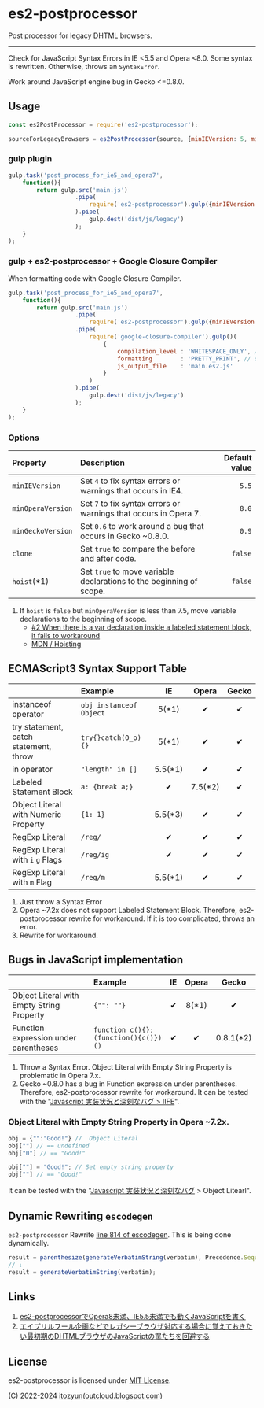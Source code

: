 # es2-postprocessor

Post processor for legacy DHTML browsers.

---

Check for JavaScript Syntax Errors in IE <5.5 and Opera <8.0. Some syntax is rewritten. Otherwise, throws an `SyntaxError`.

Work around JavaScript engine bug in Gecko <=0.8.0.

## Usage

~~~js
const es2PostProcessor = require('es2-postprocessor');

sourceForLegacyBrowsers = es2PostProcessor(source, {minIEVersion: 5, minOperaVersion: 7, minGeckoVersion: 0.6});
~~~

### gulp plugin

~~~js
gulp.task('post_process_for_ie5_and_opera7',
    function(){
        return gulp.src('main.js')
                   .pipe(
                       require('es2-postprocessor').gulp({minIEVersion: 5, minOperaVersion: 7, minGeckoVersion: 0.6})
                   ).pipe(
                       gulp.dest('dist/js/legacy')
                   );
    }
);
~~~

### gulp + es2-postprocessor + Google Closure Compiler

When formatting code with Google Closure Compiler.

~~~js
gulp.task('post_process_for_ie5_and_opera7',
    function(){
        return gulp.src('main.js')
                   .pipe(
                       require('es2-postprocessor').gulp({minIEVersion: 5, minOperaVersion: 7, minGeckoVersion: 0.6})
                   .pipe(
                       require('google-closure-compiler').gulp()(
                           {
                               compilation_level : 'WHITESPACE_ONLY', // Prevent replacing to labeled statement blocks.
                               formatting        : 'PRETTY_PRINT', // or 'SINGLE_QUOTES'
                               js_output_file    : 'main.es2.js'
                           }
                       )
                   ).pipe(
                       gulp.dest('dist/js/legacy')
                   );
    }
);
~~~

### Options

| Property              | Description                                                         | Default value |
|:----------------------|:--------------------------------------------------------------------|--------------:|
| `minIEVersion`        | Set `4` to fix syntax errors or warnings that occurs in IE4.        | `5.5`         |
| `minOperaVersion`     | Set `7` to fix syntax errors or warnings that occurs in Opera 7.    | `8.0`         |
| `minGeckoVersion`     | Set `0.6` to work around a bug that occurs in Gecko ~0.8.0.         | `0.9`         |
| `clone`               | Set `true` to compare the before and after code.                    | `false`       |
| `hoist`(*1)           | Set `true` to move variable declarations to the beginning of scope. | `false`       |

1. If `hoist` is `false` but `minOperaVersion` is less than 7.5, move variable declarations to the beginning of scope.
   * [#2 When there is a var declaration inside a labeled statement block, it fails to workaround](https://github.com/ECMAScript2/es2-postprocessor/issues/2)
   * [MDN / Hoisting](https://developer.mozilla.org/en-US/docs/Glossary/Hoisting)

## ECMAScript3 Syntax Support Table

|                                             | Example                              | IE      | Opera   | Gecko |
|:--------------------------------------------|:-------------------------------------|:-------:|:-------:|:-----:|
| instanceof operator                         | `obj instanceof Object`              | 5(*1)   | ✔      | ✔    |
| try statement, catch statement, throw       | `try{}catch(O_o){}`                  | 5(*1)   | ✔      | ✔    |
| in operator                                 | `"length" in []`                     | 5.5(*1) | ✔      | ✔    |
| Labeled Statement Block                     | `a: {break a;}`                      | ✔      | 7.5(*2) | ✔    |
| Object Literal with Numeric Property        | `{1: 1}`                             | 5.5(*3) | ✔      | ✔    |
| RegExp Literal                              | `/reg/`                              | ✔      | ✔      | ✔    |
| RegExp Literal with `i` `g` Flags           | `/reg/ig`                            | ✔      | ✔      | ✔    |
| RegExp Literal with `m` Flag                | `/reg/m`                             | 5.5(*1) | ✔      | ✔    |

1. Just throw a Syntax Error
2. Opera ~7.2x does not support Labeled Statement Block. Therefore, es2-postprocessor rewrite for workaround. If it is too complicated, throws an error.
3. Rewrite for workaround.

## Bugs in JavaScript implementation

|                                           | Example                              | IE | Opera | Gecko     |
|:------------------------------------------|:-------------------------------------|:--:|:-----:|:---------:|
| Object Literal with Empty String Property | `{"": ""}`                           | ✔ | 8(*1) | ✔        |
| Function expression under parentheses     | `function c(){};(function(){c()})()` | ✔ | ✔    | 0.8.1(*2) |

1. Throw a Syntax Error. Object Literal with Empty String Property is problematic in Opera 7.x.
2. Gecko ~0.8.0 has a bug in Function expression under parentheses. Therefore, es2-postprocessor rewrite for workaround. It can be tested with the "[Javascript 実装状況と深刻なバグ > IIFE](https://itozyun.github.io/web-doc-base/test/javascript-implementation.html#iife)".

### Object Literal with Empty String Property in Opera ~7.2x.

~~~js
obj = {"":"Good!"} //  Object Literal
obj[""] // == undefined
obj["0"] // == "Good!"

obj[""] = "Good!"; // Set empty string property
obj[""] // == "Good!"
~~~
It can be tested with the "[Javascript 実装状況と深刻なバグ](https://itozyun.github.io/web-doc-base/test/javascript-implementation.html) > Object Litearl".

## Dynamic Rewriting `escodegen`

`es2-postprocessor` Rewrite [line 814 of escodegen](https://github.com/estools/escodegen/blob/7a48a218cff99cd38e38e54ac8f310196314702e/escodegen.js#L814). This is being done dynamically.

~~~js
result = parenthesize(generateVerbatimString(verbatim), Precedence.Sequence, precedence);
// ↓
result = generateVerbatimString(verbatim);
~~~

## Links

1. [es2-postprocessorでOpera8未満、IE5.5未満でも動くJavaScriptを書く](//outcloud.blogspot.com/2022/11/es2-postprocessor.html)
2. [エイプリルフール企画などでレガシーブラウザ対応する場合に覚えておきたい最初期のDHTMLブラウザのJavaScriptの罠たちを回避する](//outcloud.blogspot.com/2022/12/support-early-dhtml-browsers.html)

## License

es2-postprocessor is licensed under [MIT License](https://opensource.org/licenses/MIT).

(C) 2022-2024 [itozyun](https://github.com/itozyun)([outcloud.blogspot.com](//outcloud.blogspot.com/))
